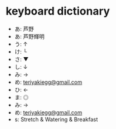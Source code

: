 # keyboard dictionary
- あ: 芦野
- あ: 芦野輝明
- う: ↑
- け: └
- さ: ▼
- し: ↓
- み: →
- め: teriyakiegg@gmail.com
- ひ: ←
- ま: ◎
- み: →
- め: teriyakiegg@gmail.com
- s: Stretch & Watering & Breakfast